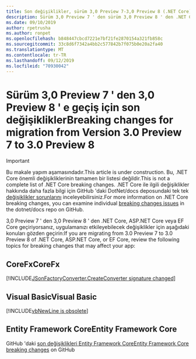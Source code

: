 ```yaml
---
title: Son değişiklikler, sürüm 3,0 Preview 7-3,0 Preview 8 (.NET Core)
description: Sürüm 3,0 Preview 7 ' den sürüm 3,0 Preview 8 ' den .NET Core, ASP.NET Core ve EF Core arasındaki son değişiklikleri listeler.
ms.date: 09/10/2019
author: rpetrusha
ms.author: ronpet
ms.openlocfilehash: b848447cbcd7221e7bf21fe2870154a321fb858c
ms.sourcegitcommit: 33c8d6f7342a4bb2c577842b7f075b0e20a2fa40
ms.translationtype: MT
ms.contentlocale: tr-TR
ms.lasthandoff: 09/12/2019
ms.locfileid: "70930042"
---
```

# <a name="breaking-changes-for-migration-from-version-30-preview-7-to-30-preview-8"></a><span data-ttu-id="9ed31-103">Sürüm 3,0 Preview 7 ' den 3,0 Preview 8 ' e geçiş için son değişiklikler</span><span class="sxs-lookup"><span data-stu-id="9ed31-103">Breaking changes for migration from Version 3.0 Preview 7 to 3.0 Preview 8</span></span>

> [!IMPORTANT]
> <span data-ttu-id="9ed31-104">Bu makale yapım aşamasındadır.</span><span class="sxs-lookup"><span data-stu-id="9ed31-104">This article is under construction.</span></span> <span data-ttu-id="9ed31-105">Bu, .NET Core önemli değişikliklerinin tamamen bir listesi değildir.</span><span class="sxs-lookup"><span data-stu-id="9ed31-105">This is not a complete list of .NET Core breaking changes.</span></span> <span data-ttu-id="9ed31-106">.NET Core ile ilgili değişiklikler hakkında daha fazla bilgi için GitHub 'daki DotNet/docs deposundaki tek tek [değişiklikler sorunlarını](https://github.com/dotnet/docs/issues?q=is%3Aissue+is%3Aopen+label%3Abreaking-change) inceleyebilirsiniz.</span><span class="sxs-lookup"><span data-stu-id="9ed31-106">For more information on .NET Core breaking changes, you can examine individual [breaking changes issues](https://github.com/dotnet/docs/issues?q=is%3Aissue+is%3Aopen+label%3Abreaking-change) in the dotnet/docs repo on GitHub.</span></span> 

<span data-ttu-id="9ed31-107">3,0 Preview 7 ' den 3,0 Preview 8 ' den .NET Core, ASP.NET Core veya EF Core geçiriyorsanız, uygulamanızı etkileyebilecek değişiklikler için aşağıdaki konuları gözden geçirin:</span><span class="sxs-lookup"><span data-stu-id="9ed31-107">If you are migrating from 3.0 Preview 7 to 3.0 Preview 8 of .NET Core, ASP.NET Core, or EF Core, review the following topics for breaking changes that may affect your app:</span></span>

## <a name="corefx"></a><span data-ttu-id="9ed31-108">CoreFx</span><span class="sxs-lookup"><span data-stu-id="9ed31-108">CoreFx</span></span>

[!INCLUDE[JSonFactoryConverter.CreateConverter signature changed](~/includes/core-changes/jsonfactoryconverter-createconverter.md)]

## <a name="visual-basic"></a><span data-ttu-id="9ed31-109">Visual Basic</span><span class="sxs-lookup"><span data-stu-id="9ed31-109">Visual Basic</span></span>

[!INCLUDE[vbNewLine is obsolete](~/includes/core-changes/vbnewline-is-obsolete.md)]

## <a name="entity-framework-core"></a><span data-ttu-id="9ed31-110">Entity Framework Core</span><span class="sxs-lookup"><span data-stu-id="9ed31-110">Entity Framework Core</span></span>

<span data-ttu-id="9ed31-111">GitHub 'daki [son değişiklikleri Entity Framework Core](https://github.com/aspnet/EntityFrameworkCore/issues?q=is%3Aissue+is%3Aopen+label%3Abreaking-change)</span><span class="sxs-lookup"><span data-stu-id="9ed31-111">[Entity Framework Core breaking changes](https://github.com/aspnet/EntityFrameworkCore/issues?q=is%3Aissue+is%3Aopen+label%3Abreaking-change) on GitHub</span></span>